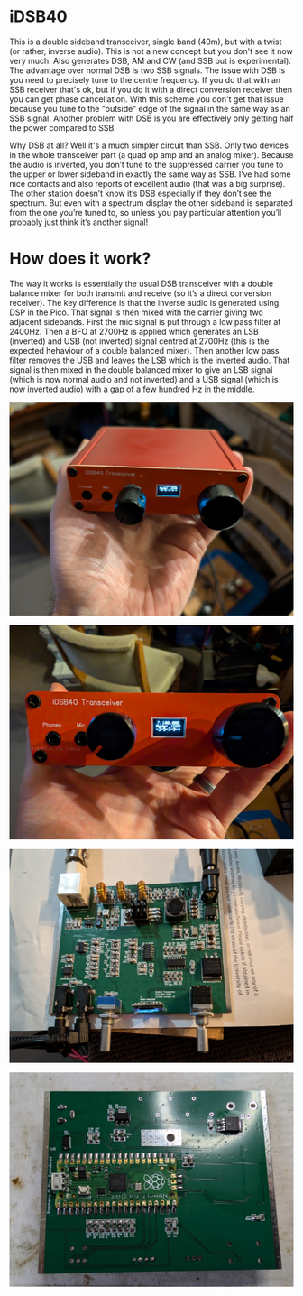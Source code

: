 # iDSB40
This is a double sideband transceiver, single band (40m), but with a twist (or rather, inverse audio). This is not a new concept but you don't see it now very much. Also generates DSB, AM and CW (and SSB but is experimental). The advantage over normal DSB is two SSB signals. The issue with DSB is you need to precisely tune to the centre frequency. If you do that with an SSB receiver that's ok, but if you do it with a direct conversion receiver then you can get phase cancellation. With this scheme you don't get that issue because you tune to the "outside" edge of the signal in the same way as an SSB signal. Another problem with DSB is you are effectively only getting half the power compared to SSB.
 
Why DSB at all? Well it's a much simpler circuit than SSB. Only two devices in the whole transceiver part (a quad op amp and an analog mixer). Because the audio is inverted, you don’t tune to the suppressed carrier you tune to the upper or lower sideband in exactly the same way as SSB. I’ve had some nice contacts and also reports of excellent audio (that was a big surprise). The other station doesn’t know it’s DSB especially if they don’t see the spectrum. But even with a spectrum display the other sideband is separated from the one you’re tuned to, so unless you pay particular attention you’ll probably just think it’s another signal!

# How does it work?
The way it works is essentially the usual DSB transceiver with a double balance mixer for both transmit and receive (so it’s a direct conversion receiver). The key difference is that the inverse audio is generated using DSP in the Pico. That signal is then mixed with the carrier giving two adjacent sidebands. First the mic signal is put through a low pass filter at 2400Hz. Then a BFO at 2700Hz is applied which generates an LSB (inverted) and USB (not inverted) signal centred at 2700Hz (this is the expected hehaviour of a double balanced mixer). Then another low pass filter removes the USB and leaves the LSB which is the inverted audio. That signal is then mixed in the double balanced mixer to give an LSB signal (which is now normal audio and not inverted) and a USB signal (which is now inverted audio) with a gap of a few hundred Hz in the middle.

![alt text](https://github.com/ianm8/iDSB40/blob/main/docs/iDSB40-1.jpg?raw=true)

![alt text](https://github.com/ianm8/iDSB40/blob/main/docs/iDSB40-2.jpg?raw=true)

![alt text](https://github.com/ianm8/iDSB40/blob/main/docs/iDSB40-PCB-Complete.jpg?raw=true)

![alt text](https://github.com/ianm8/iDSB40/blob/main/docs/iDSB40-Pico.jpg?raw=true)

